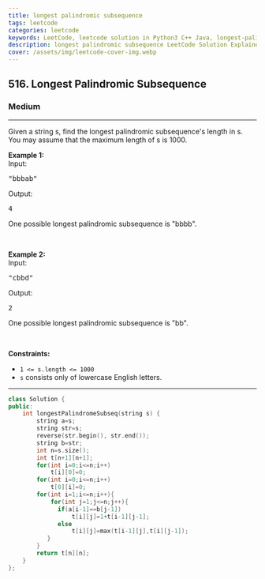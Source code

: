 ```yaml
---
title: longest palindromic subsequence
tags: leetcode
categories: leetcode
keywords: LeetCode, leetcode solution in Python3 C++ Java, longest-palindromic-subsequence solution
description: longest palindromic subsequence LeetCode Solution Explained
cover: /assets/img/leetcode-cover-img.webp
---
```



<h2>516. Longest Palindromic Subsequence</h2><h3>Medium</h3><hr><div><p>Given a string s, find the longest palindromic subsequence's length in s. You may assume that the maximum length of s is 1000.</p>

<p><b>Example 1:</b><br>
Input:</p>

<pre>"bbbab"
</pre>
Output:

<pre>4
</pre>
One possible longest palindromic subsequence is "bbbb".

<p>&nbsp;</p>

<p><b>Example 2:</b><br>
Input:</p>

<pre>"cbbd"
</pre>
Output:

<pre>2
</pre>
One possible longest palindromic subsequence is "bb".
<p>&nbsp;</p>
<p><strong>Constraints:</strong></p>

<ul>
	<li><code>1 &lt;= s.length &lt;= 1000</code></li>
	<li><code>s</code> consists only of lowercase English letters.</li>
</ul>
</div>

---




```cpp
class Solution {
public:
    int longestPalindromeSubseq(string s) {
        string a=s;
        string str=s;
        reverse(str.begin(), str.end());
        string b=str;
        int n=s.size();
        int t[n+1][n+1];
        for(int i=0;i<=n;i++)
            t[i][0]=0;
        for(int i=0;i<=n;i++)
            t[0][i]=0;
        for(int i=1;i<=n;i++){
            for(int j=1;j<=n;j++){
              if(a[i-1]==b[j-1])
                  t[i][j]=1+t[i-1][j-1];
              else
                  t[i][j]=max(t[i-1][j],t[i][j-1]);
           }
        }
        return t[n][n];
    }
};
```
